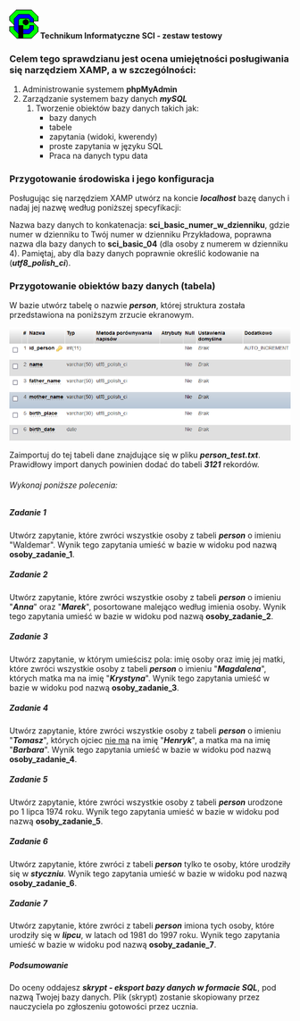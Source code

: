 #### ![sci_logo](https://github.com/jackflower/SCICode/blob/master/graphics/sci_logo.png) Technikum Informatyczne SCI - zestaw testowy



### Celem tego sprawdzianu jest ocena umiejętności posługiwania się narzędziem XAMP, a w szczególności:

1. Administrowanie systemem **phpMyAdmin**
2. Zarządzanie systemem bazy danych _**mySQL**_
   1. Tworzenie obiektów bazy danych takich jak:
      - bazy danych
      - tabele
      - zapytania (widoki, kwerendy)
      - proste zapytania w języku SQL
      - Praca na danych typu data


### Przygotowanie środowiska i jego konfiguracja

Posługując się narzędziem XAMP utwórz na koncie _**localhost**_ bazę danych i nadaj jej nazwę według poniższej specyfikacji:

Nazwa bazy danych to konkatenacja: **sci_basic_numer_w_dzienniku**, gdzie numer w dzienniku to Twój numer w dzienniku Przykładowa, poprawna nazwa dla bazy danych to **sci_basic_04** (dla osoby z numerem w dzienniku 4). Pamiętaj, aby dla bazy danych poprawnie określić kodowanie na (_**utf8_polish_ci**_).

### Przygotowanie obiektów bazy danych (tabela)

W bazie utwórz tabelę o nazwie _**person**_, której struktura została przedstawiona na poniższym zrzucie ekranowym.



![sci_logo](https://github.com/jackflower/SCICode/blob/master/graphics/person_graphics.png)




Zaimportuj do tej tabeli dane znajdujące się w pliku _**person_test.txt**_. Prawidłowy import danych powinien dodać do tabeli _**3121**_ rekordów. 



###### Wykonaj poniższe polecenia:



##### Zadanie 1

Utwórz zapytanie, które zwróci wszystkie osoby z tabeli _**person**_ o imieniu "Waldemar". Wynik tego zapytania umieść w bazie w widoku pod nazwą **osoby_zadanie_1**.

##### Zadanie 2

Utwórz zapytanie, które zwróci wszystkie osoby z tabeli _**person**_ o imieniu "_**Anna**_" oraz "_**Marek**_", posortowane malejąco według imienia osoby. Wynik tego zapytania umieść w bazie w widoku pod nazwą **osoby_zadanie_2**.

##### Zadanie 3

Utwórz zapytanie, w którym umieścisz pola: imię osoby oraz imię jej matki, które zwróci wszystkie osoby z tabeli _**person**_ o imieniu "_**Magdalena**_", których matka ma na imię "_**Krystyna**_". Wynik tego zapytania umieść w bazie w widoku pod nazwą **osoby_zadanie_3**.

##### Zadanie 4

Utwórz zapytanie, które zwróci wszystkie osoby z tabeli _**person**_ o imieniu "_**Tomasz**_", których ojciec <u>nie ma</u> na imię "_**Henryk**_", a matka ma na imię "_**Barbara**_". Wynik tego zapytania umieść w bazie w widoku pod nazwą **osoby_zadanie_4**.

##### Zadanie 5

Utwórz zapytanie, które zwróci wszystkie osoby z tabeli _**person**_  urodzone po 1 lipca 1974 roku. Wynik tego zapytania umieść w bazie w widoku pod nazwą **osoby_zadanie_5**.

##### Zadanie 6

Utwórz zapytanie, które zwróci z tabeli _**person**_ tylko te osoby, które urodziły się w _**styczniu**_. Wynik tego zapytania umieść w bazie w widoku pod nazwą **osoby_zadanie_6**.

##### Zadanie 7

Utwórz zapytanie, które zwróci z tabeli _**person**_ imiona tych osoby, które urodziły się w _**lipcu**_, w latach od 1981 do 1997 roku. Wynik tego zapytania umieść w bazie w widoku pod nazwą **osoby_zadanie_7**.

##### Podsumowanie

Do oceny oddajesz _**skrypt - eksport bazy danych w formacie SQL**_, pod nazwą Twojej bazy danych. Plik (skrypt) zostanie skopiowany przez nauczyciela po zgłoszeniu gotowości przez ucznia.
